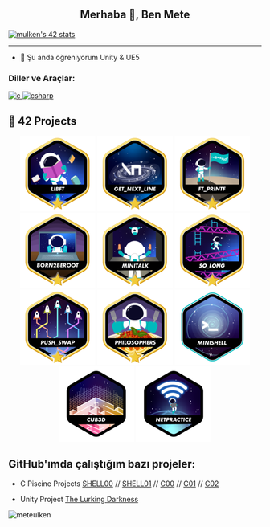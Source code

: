 <h2 align="center">Merhaba 👋, Ben Mete</h2>


[![mulken's 42 stats](https://badge.mediaplus.ma/greenbinary/mulken?1337Badge=off&UM6P=off)](https://github.com/meteulken)

---

- 🌱 Şu anda öğreniyorum Unity & UE5

<h3 align="left">Diller ve Araçlar:</h3>
<p align="left">
  <a href="https://en.wikipedia.org/wiki/C_(programming_language)" target="_blank"> <img src="https://img.icons8.com/color/48/000000/c-programming.png" alt="c" width="40" height="40"/> </a>
  <a href="https://docs.microsoft.com/en-us/dotnet/csharp/" target="_blank"> <img src="https://img.icons8.com/color/48/000000/c-sharp-logo-2.png" alt="csharp" width="40" height="40"/> </a>
</p>

## 🚀 42 Projects

<div align="center">

[![Libft](https://github.com/meteulken/meteulken/blob/main/42_badges/libftm.png)](https://github.com/meteulken/Libft)
[![GNL](https://github.com/meteulken/meteulken/blob/main/42_badges/get_next_linem.png)](https://github.com/meteulken/Get_next_line)
[![PRINTF](https://github.com/meteulken/meteulken/blob/main/42_badges/ft_printfm.png)](https://github.com/meteulken/ft_printf)
[![Born2BeRoot](https://github.com/meteulken/meteulken/blob/main/42_badges/born2berootm.png)](https://github.com/meteulken/Born42beroot)
[![Minitalk](https://github.com/meteulken/meteulken/blob/main/42_badges/minitalkm.png)](https://github.com/meteulken/Minitalk)
[![So_long](https://github.com/meteulken/meteulken/blob/main/42_badges/so_longm.png)](https://github.com/meteulken/So_Long)
[![Push_swap](https://github.com/meteulken/meteulken/blob/main/42_badges/push_swapm.png)](https://github.com/meteulken/Push_Swap)
[![Philosophers](https://github.com/meteulken/meteulken/blob/main/42_badges/philosophersm.png)](https://github.com/meteulken/Philosophers)
[![Minishell](https://github.com/meteulken/meteulken/blob/main/42_badges/minishelle.png)]()
[![Cub3d](https://github.com/meteulken/meteulken/blob/main/42_badges/cub3dn.png)]()
[![Netpractice](https://github.com/meteulken/meteulken/blob/main/42_badges/netpracticen.png)]()

</div>

<h2 align="left">GitHub'ımda çalıştığım bazı projeler:</h2>

- C Piscine Projects [SHELL00](https://github.com/meteulken/42-piscine/tree/main/Shell00) // [SHELL01](https://github.com/meteulken/42-piscine/tree/main/Shell01) // [C00](https://github.com/meteulken/42-piscine/tree/main/C00) // [C01](https://github.com/meteulken/42-piscine/tree/main/C01) // [C02](https://github.com/meteulken/42-piscine/tree/main/C02)

- Unity Project [The Lurking Darkness](https://github.com/Dew-Hub/The-Lurking-Darkness)

<p align="left"> <img src="https://komarev.com/ghpvc/?username=meteulken&label=Profil%20Ziyaretçileri&color=0e75b6&style=flat" alt="meteulken" /> </p>
